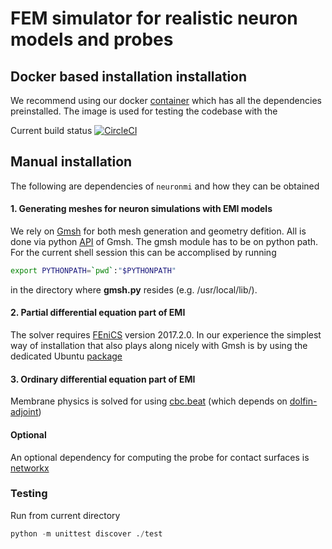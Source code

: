 # FEM simulator for realistic neuron models and probes

## Docker based installation installation

We recommend using our docker [container](https://hub.docker.com/r/mirok/neuronmi)
which has all the dependencies preinstalled. The image is used for testing
the codebase with the

Current build status 
[![CircleCI](https://circleci.com/gh/MiroK/nEuronMI.svg?style=svg)](https://circleci.com/gh/MiroK/nEuronMI)

## Manual installation 

The following are dependencies of `neuronmi` and how they can be obtained

#### 1. Generating meshes for neuron simulations with EMI models
We rely on [Gmsh](http://gmsh.info/) for both mesh generation and geometry defition.
All is done via python [API](https://gitlab.onelab.info/gmsh/gmsh/blob/master/api/gmsh.py) of Gmsh.
The gmsh module has to be on python path. For the current shell session
this can be accomplised by running 

```bash
export PYTHONPATH=`pwd`:"$PYTHONPATH"
```

in the directory where **gmsh.py** resides (e.g. /usr/local/lib/).

#### 2. Partial differential equation part of EMI
The solver requires [FEniCS](https://fenicsproject.org/download/) version 2017.2.0. In our 
experience the simplest way of installation that also plays along nicely with Gmsh is by 
using the dedicated Ubuntu [package](https://packages.ubuntu.com/bionic/math/fenics)

#### 3. Ordinary differential equation part of EMI
Membrane physics is solved for using [cbc.beat](https://bitbucket.org/meg/cbcbeat)
  (which depends on [dolfin-adjoint](http://dolfin-adjoint-doc.readthedocs.io/en/latest/download/index.html))

#### Optional
An optional dependency for computing the probe for contact surfaces is [networkx](https://networkx.github.io/)

### Testing

Run from current directory
```python
python -m unittest discover ./test
```